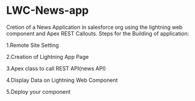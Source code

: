 # LWC-News-app


Cretion of a News Application in salesforce org  using the lightning web component and Apex REST Callouts.
Steps for the Building of application:

1.Remote Site Setting

2.Creation of Lightning App Page

3.Apex class to call REST API(news API)

4.Display Data on Lightning Web Component

5.Deploy your component
